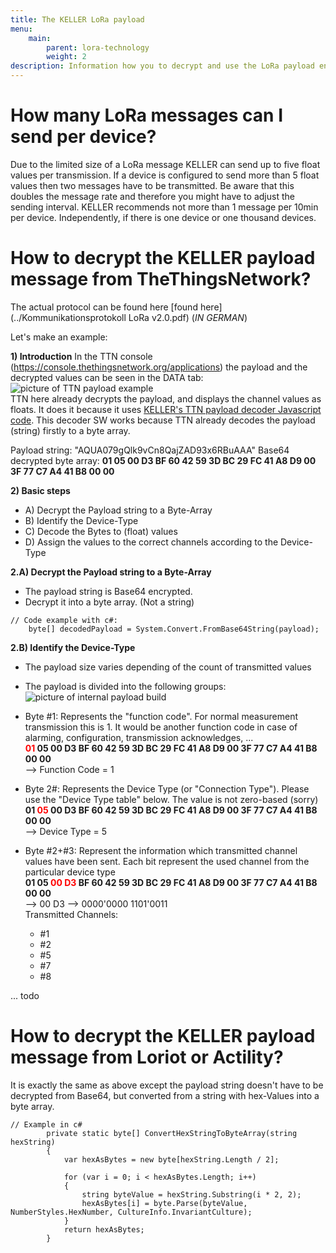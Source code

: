 ```yaml
---
title: The KELLER LoRa payload
menu:
    main:
        parent: lora-technology
        weight: 2
description: Information how you to decrypt and use the LoRa payload encrypted by KELLER AG
---
```


# How many LoRa messages can I send per device?
Due to the limited size of a LoRa message KELLER can send up to five float values per transmission. If a device is configured to send more than 5 float values then two messages have to be transmitted. Be aware that this doubles the message rate and therefore you might have to adjust the sending interval. KELLER recommends not more than 1 message per 10min per device. Independently, if there is one device or one thousand devices.

# How to decrypt the KELLER payload message from TheThingsNetwork?

The actual protocol can be found here [found here](../Kommunikationsprotokoll LoRa v2.0.pdf) (*IN GERMAN*)

Let's make an example:

  **1) Introduction**
In the TTN console (https://console.thethingsnetwork.org/applications) the payload and the decrypted values can be seen in the DATA tab:
![picture of TTN payload example](../../payload_ttn_example.png "TTN payload example")  
TTN here already decrypts the payload, and displays the channel values as floats. It does it because it uses [KELLER's TTN payload decoder Javascript code](https://github.com/KELLERAGfuerDruckmesstechnik/KellerAgTheThingsNetworkPayloadDecoder). This decoder SW works because TTN already decodes the payload (string) firstly to a byte array.

Payload string: "AQUA079gQlk9vCn8QajZAD93x6RBuAAA"
Base64 decrypted byte array: **01 05 00 D3 BF 60 42 59 3D BC 29 FC 41 A8 D9 00 3F 77 C7 A4 41 B8 00 00**

  **2) Basic steps**  
  - A)  Decrypt the Payload string to a Byte-Array  
  - B)  Identify the Device-Type  
  - C)  Decode the Bytes to (float) values  
  - D)  Assign the values to the correct channels according to the Device-Type  

  **2.A) Decrypt the Payload string to a Byte-Array**  
  - The payload string is Base64 encrypted.  
  - Decrypt it into a byte array. (Not a string)  
    
```
// Code example with c#:
    byte[] decodedPayload = System.Convert.FromBase64String(payload);
```

  **2.B) Identify the Device-Type**
-  The payload size varies depending of the count of transmitted values  
-  The payload is divided into the following groups:  
![picture of internal payload build](../../payload_protocol.png "internal payload build")  

- Byte #1: Represents the "function code". For normal measurement transmission this is 1. It would be another function code in case of alarming, configuration, transmission acknowledges, ...  
**<span style="color:red">01</span> 05 00 D3 BF 60 42 59 3D BC 29 FC 41 A8 D9 00 3F 77 C7 A4 41 B8 00 00**  
--> Function Code = 1  

- Byte 2#: Represents the Device Type (or "Connection Type"). Please use the "Device Type table" below. The value is not zero-based (sorry)  
**01 <span style="color:red">05</span> 00 D3 BF 60 42 59 3D BC 29 FC 41 A8 D9 00 3F 77 C7 A4 41 B8 00 00**  
--> Device Type = 5

- Byte #2+#3: Represent the information which transmitted channel values have been sent. Each bit represent the used channel from the particular device type  
**01 05 <span style="color:red">00 D3</span> BF 60 42 59 3D BC 29 FC 41 A8 D9 00 3F 77 C7 A4 41 B8 00 00**  
--> 00 D3 --> 0000'0000 1101'0011  
Transmitted Channels:  
   - #1
   - #2
   - #5
   - #7
   - #8


... todo



# How to decrypt the KELLER payload message from Loriot or Actility?

It is exactly the same as above except the payload string doesn't have to be decrypted from Base64, but converted from a string with hex-Values into a byte array.

```
// Example in c#
        private static byte[] ConvertHexStringToByteArray(string hexString)
        {
            var hexAsBytes = new byte[hexString.Length / 2];

            for (var i = 0; i < hexAsBytes.Length; i++)
            {
                string byteValue = hexString.Substring(i * 2, 2);
                hexAsBytes[i] = byte.Parse(byteValue, NumberStyles.HexNumber, CultureInfo.InvariantCulture);
            }
            return hexAsBytes;
        }
```